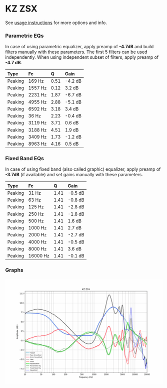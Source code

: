 # KZ ZSX
See [usage instructions](https://github.com/jaakkopasanen/AutoEq#usage) for more options and info.

### Parametric EQs
In case of using parametric equalizer, apply preamp of **-4.7dB** and build filters manually
with these parameters. The first 5 filters can be used independently.
When using independent subset of filters, apply preamp of **-4.7 dB**.

| Type    | Fc      |    Q | Gain    |
|:--------|:--------|:-----|:--------|
| Peaking | 169 Hz  | 0.51 | -4.2 dB |
| Peaking | 1557 Hz | 0.12 | 3.2 dB  |
| Peaking | 2231 Hz | 1.87 | -6.7 dB |
| Peaking | 4955 Hz | 2.88 | -5.1 dB |
| Peaking | 6592 Hz | 3.18 | 3.4 dB  |
| Peaking | 36 Hz   | 2.23 | -0.4 dB |
| Peaking | 3119 Hz | 3.71 | 0.6 dB  |
| Peaking | 3188 Hz | 4.51 | 1.9 dB  |
| Peaking | 3409 Hz | 1.73 | -1.2 dB |
| Peaking | 8963 Hz | 4.16 | 0.5 dB  |

### Fixed Band EQs
In case of using fixed band (also called graphic) equalizer, apply preamp of **-3.7dB**
(if available) and set gains manually with these parameters.

| Type    | Fc       |    Q | Gain    |
|:--------|:---------|:-----|:--------|
| Peaking | 31 Hz    | 1.41 | -0.5 dB |
| Peaking | 63 Hz    | 1.41 | -0.8 dB |
| Peaking | 125 Hz   | 1.41 | -2.8 dB |
| Peaking | 250 Hz   | 1.41 | -1.8 dB |
| Peaking | 500 Hz   | 1.41 | 1.6 dB  |
| Peaking | 1000 Hz  | 1.41 | 2.7 dB  |
| Peaking | 2000 Hz  | 1.41 | -2.7 dB |
| Peaking | 4000 Hz  | 1.41 | -0.5 dB |
| Peaking | 8000 Hz  | 1.41 | 3.6 dB  |
| Peaking | 16000 Hz | 1.41 | -0.1 dB |

### Graphs
![](./KZ%20ZSX.png)